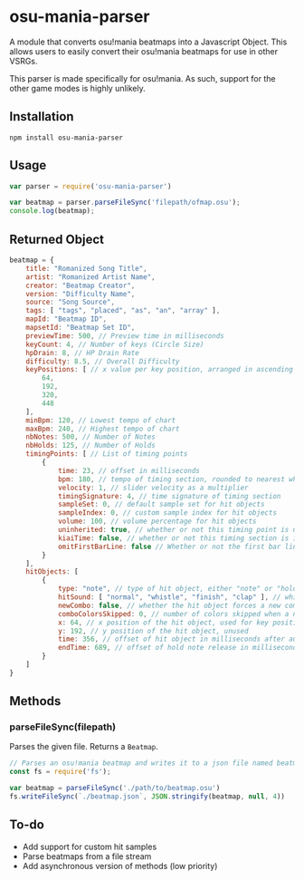 # osu-mania-parser

A module that converts osu!mania beatmaps into a Javascript Object. This allows users to easily convert their osu!mania beatmaps for use in other VSRGs.

This parser is made specifically for osu!mania. As such, support for the other game modes is highly unlikely.

## Installation

```
npm install osu-mania-parser
```

## Usage

```js
var parser = require('osu-mania-parser')

var beatmap = parser.parseFileSync('filepath/ofmap.osu');
console.log(beatmap);
```

## Returned Object

```js
beatmap = {
    title: "Romanized Song Title",
    artist: "Romanized Artist Name",
    creator: "Beatmap Creator",
    version: "Difficulty Name",
    source: "Song Source",
    tags: [ "tags", "placed", "as", "an", "array" ],
    mapId: "Beatmap ID",
    mapsetId: "Beatmap Set ID",
    previewTime: 500, // Preview time in milliseconds
    keyCount: 4, // Number of keys (Circle Size)
    hpDrain: 8, // HP Drain Rate
    difficulty: 8.5, // Overall Difficulty
    keyPositions: [ // x value per key position, arranged in ascending order
        64,
        192,
        320,
        448
    ],
    minBpm: 120, // Lowest tempo of chart
    maxBpm: 240, // Highest tempo of chart
    nbNotes: 500, // Number of Notes
    nbHolds: 125, // Number of Holds
    timingPoints: [ // List of timing points
        {
            time: 23, // offset in milliseconds
            bpm: 180, // tempo of timing section, rounded to nearest whole
            velocity: 1, // slider velocity as a multiplier
            timingSignature: 4, // time signature of timing section
            sampleSet: 0, // default sample set for hit objects
            sampleIndex: 0, // custom sample index for hit objects
            volume: 100, // volume percentage for hit objects
            uninherited: true, // whether or not this timing point is uninherited
            kiaiTime: false, // whether or not this timing section is in kiai time
            omitFirstBarLine: false // Whether or not the first bar line is omitted
        }
    ],
    hitObjects: [
        {
            type: "note", // type of hit object, either "note" or "hold"
            hitSound: [ "normal", "whistle", "finish", "clap" ], // which sounds will play when the object is hit
            newCombo: false, // whether the hit object forces a new combo
            comboColorsSkipped: 0, // number of colors skipped when a new combo starts
            x: 64, // x position of the hit object, used for key position
            y: 192, // y position of the hit object, unused
            time: 356, // offset of hit object in milliseconds after audio start
            endTime: 689, // offset of hold note release in milliseconds after audio start; equal to time for notes
        }
    ]
}
```

## Methods

### parseFileSync(filepath)

Parses the given file. Returns a `Beatmap`.

```js
// Parses an osu!mania beatmap and writes it to a json file named beatmap.json
const fs = require('fs');

var beatmap = parseFileSync('./path/to/beatmap.osu')
fs.writeFileSync(`./beatmap.json`, JSON.stringify(beatmap, null, 4))
```

## To-do

- Add support for custom hit samples
- Parse beatmaps from a file stream
- Add asynchronous version of methods (low priority)
